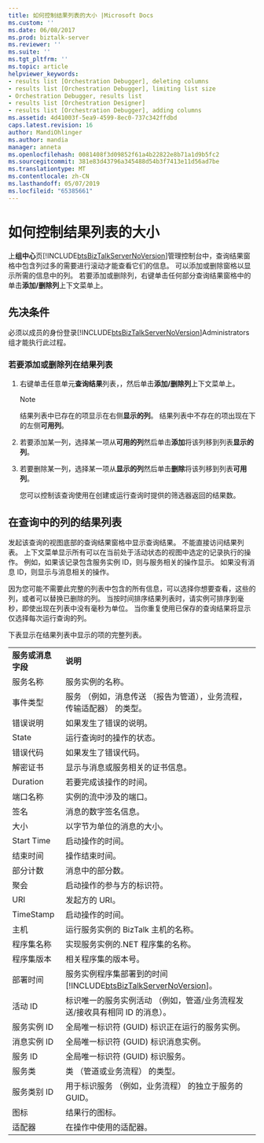 ```yaml
---
title: 如何控制结果列表的大小 |Microsoft Docs
ms.custom: ''
ms.date: 06/08/2017
ms.prod: biztalk-server
ms.reviewer: ''
ms.suite: ''
ms.tgt_pltfrm: ''
ms.topic: article
helpviewer_keywords:
- results list [Orchestration Debugger], deleting columns
- results list [Orchestration Debugger], limiting list size
- Orchestration Debugger, results list
- results list [Orchestration Designer]
- results list [Orchestration Debugger], adding columns
ms.assetid: 4d41003f-5ea9-4599-8ec0-737c342ffdbd
caps.latest.revision: 16
author: MandiOhlinger
ms.author: mandia
manager: anneta
ms.openlocfilehash: 0081408f3d09852f61a4b22822e8b71a1d9b5fc2
ms.sourcegitcommit: 381e83d43796a345488d54b3f7413e11d56ad7be
ms.translationtype: MT
ms.contentlocale: zh-CN
ms.lasthandoff: 05/07/2019
ms.locfileid: "65385661"
---
```

# <a name="how-to-control-the-size-of-the-results-list"></a>如何控制结果列表的大小
上**组中心**页[!INCLUDE[btsBizTalkServerNoVersion](../includes/btsbiztalkservernoversion-md.md)]管理控制台中，查询结果窗格中包含列过多的需要进行滚动才能查看它们的信息。 可以添加或删除窗格以显示所需的信息中的列。 若要添加或删除列，右键单击任何部分查询结果窗格中的单击**添加/删除列**上下文菜单上。  

## <a name="prerequisites"></a>先决条件  
 必须以成员的身份登录[!INCLUDE[btsBizTalkServerNoVersion](../includes/btsbiztalkservernoversion-md.md)]Administrators 组才能执行此过程。  

### <a name="to-add-or-remove-columns-in-the-results-list"></a>若要添加或删除列在结果列表  

1. 右键单击任意单元**查询结果**列表，，然后单击**添加/删除列**上下文菜单上。  

   > [!NOTE]
   >  结果列表中已存在的项显示在右侧**显示的列**。 结果列表中不存在的项出现在下的左侧**可用列**。  

2. 若要添加某一列，选择某一项从**可用的列**然后单击**添加**将该列移到列表**显示的列**。  

3. 若要删除某一列，选择某一项从**显示的列**然后单击**删除**将该列移到列表**可用列**。  

   您可以控制该查询使用在创建或运行查询时提供的筛选器返回的结果数。  

## <a name="columns-in-the-query-results-list"></a>在查询中的列的结果列表  
 发起该查询的视图底部的查询结果窗格中显示查询结果。 不能直接访问结果列表。 上下文菜单显示所有可以在当前处于活动状态的视图中选定的记录执行的操作。 例如，如果该记录包含服务实例 ID，则与服务相关的操作显示。 如果没有消息 ID，则显示与消息相关的操作。  

 因为您可能不需要此完整的列表中包含的所有信息，可以选择你想要查看，这些的列，或者可以替换已删除的列。 当按时间排序结果列表时，请实例可排序到毫秒，即使出现在列表中没有毫秒为单位。 当你重复使用已保存的查询结果将显示仅选择每次运行查询的列。  

 下表显示在结果列表中显示的项的完整列表。  


|                              |                                                                                                                                           |
|------------------------------|-------------------------------------------------------------------------------------------------------------------------------------------|
| **服务或消息字段** |                                                              **说明**                                                              |
|         服务名称         |                                                       服务实例的名称。                                                       |
|          事件类型          |                    服务 （例如，消息传送 （报告为管道），业务流程，传输适配器） 的类型。                     |
|      错误说明       |                                                 如果发生了错误的说明。                                                 |
|            State             |                                              运行查询时的操作的状态。                                               |
|          错误代码          |                                                    如果发生了错误代码。                                                     |
|    解密证书    |                                   显示与消息或服务相关的证书信息。                                   |
|           Duration           |                                                    若要完成该操作的时间。                                                    |
|          端口名称           |                                                实例的流中涉及的端口。                                                 |
|          签名           |                                               消息的数字签名信息。                                               |
|             大小             |                                                       以字节为单位的消息的大小。                                                       |
|          Start Time          |                                                        启动操作的时间。                                                        |
|           结束时间           |                                                         操作结束时间。                                                         |
|          部分计数          |                                                      消息中的部分数。                                                      |
|            聚会             |                                              启动操作的参与方的标识符。                                              |
|             URI              |                                                       发起方的 URI。                                                        |
|          TimeStamp           |                                                        启动操作的时间。                                                        |
|             主机             |                                          运行服务实例的 BizTalk 主机的名称。                                           |
|        程序集名称         |                                      实现服务实例的.NET 程序集的名称。                                      |
|       程序集版本       |                                                  相关程序集的版本号。                                                  |
|       部署时间        | 服务实例程序集部署到的时间[!INCLUDE[btsBizTalkServerNoVersion](../includes/btsbiztalkservernoversion-md.md)]。 |
|         活动 ID          |     标识唯一的服务实例活动 （例如，管道/业务流程发送/接收具有相同 ID 的消息）。     |
|     服务实例 ID      |                              全局唯一标识符 (GUID) 标识正在运行的服务实例。                               |
|     消息实例 ID      |                                   全局唯一标识符 (GUID) 标识消息实例。                                   |
|          服务 ID          |                                       全局唯一标识符 (GUID) 标识服务。                                        |
|        服务类         |                                                类 （管道或业务流程） 的类型。                                                 |
|       服务类别 ID       |                            用于标识服务 （例如，业务流程） 的独立于服务的 GUID。                             |
|             图标             |                                                          结果行的图标。                                                          |
|           适配器            |                                                      在操作中使用的适配器。                                                       |

